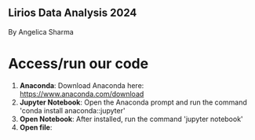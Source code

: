 ## Lirios Data Analysis 2024
By Angelica Sharma

# Access/run our code

1. **Anaconda**: Download Anaconda here: https://www.anaconda.com/download
2. **Jupyter Notebook**: Open the Anaconda prompt and run the command 'conda install anaconda::jupyter'
3. **Open Notebook**: After installed, run the command 'jupyter notebook'
4. **Open file**: 

